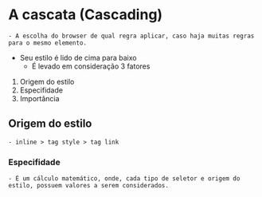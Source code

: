 # A cascata (Cascading)

    - A escolha do browser de qual regra aplicar, caso haja muitas regras para o mesmo elemento.
    
* Seu estilo é lido de cima para baixo 
    - É levado em consideração 3 fatores 

1. Origem do estilo 
2. Especifidade 
3. Importância

## Origem do estilo 
    - inline > tag style > tag link 

### Especifidade 
    - É um cálculo matemático, onde, cada tipo de seletor e origem do estilo, possuem valores a serem considerados.